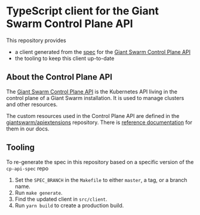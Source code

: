 # TypeScript client for the Giant Swarm Control Plane API

This repository provides

- a client generated from the [spec](/giantswarm/cp-api-spec/blob/master/pkg/spec/swagger.yaml) for the [Giant Swarm Control Plane API](https://docs.giantswarm.io/basics/api/#cp-k8s-api)
- the tooling to keep this client up-to-date

## About the Control Plane API

The [Giant Swarm Control Plane API](https://docs.giantswarm.io/basics/api/#cp-k8s-api) is the Kubernetes API living in the control plane of a Giant Swarm installation. It is used to manage clusters and other resources.

The custom resources used in the Control Plane API are defined in the [giantswarm/apiextensions](https://github.com/giantswarm/apiextensions) repository. There is [reference documentation](https://docs.giantswarm.io/reference/cp-k8s-api/) for them in our docs.

## Tooling

To re-generate the spec in this repository based on a specific version of the `cp-api-spec` repo

1. Set the `SPEC_BRANCH` in the `Makefile` to either `master`, a tag, or a branch name.
2. Run `make generate`.
3. Find the updated client in `src/client`.
4. Run `yarn build` to create a production build.
